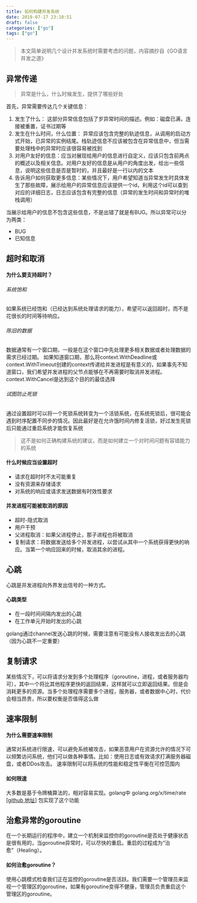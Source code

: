 ```yaml
---
title: 如何构建并发系统
date: 2019-07-17 23:10:51
draft: false
categories: ["go"]
tags: ["go"]
---
```

> 本文简单说明几个设计并发系统时需要考虑的问题，内容摘抄自《GO语言并发之道》
## 异常传递
> 异常是什么，什么时候发生，提供了哪些好处

首先，异常需要传达几个关键信息：

1. 发生了什么：
    这部分异常信息包括了岁异常时间的描述。例如：磁盘已满，连接被重置，证书过期等
2. 发生在什么时间，什么位置：
    异常应该包含完整的轨迹信息，从调用的启动方式开始，已异常的实例结尾。栈轨迹信息不应该被包含在异常信息中，但当需要处理栈中的异常时应该很容易被找到
3. 对用户友好的信息：应当对展现给用户的信息进行自定义，应该只包含前两点的概述以及相关信息。对用户友好的信息是从用户的角度出发，给出一些信息，说明这些信息是否是暂时的，并且最好是一行以内的文本
4. 告诉用户如何获取更多信息：某些情况下，用户希望知道当异常发生时具体发生了那些故障，展示给用户的异常信息应该提供一个id，利用这个id可以查到对应的详细日志，日志应该包含有完整的信息（异常的发生时间和异常时的堆栈调用）

当展示给用户的信息不包含这些信息，不是出错了就是有BUG。所以异常可以分为两类：
- BUG
- 已知信息

## 超时和取消

#### 为什么要支持超时？

###### 系统饱和
如果系统已经饱和（已经达到系统处理请求的能力），希望可以返回超时，而不是花很长的时间等待响应。
###### 陈旧的数据
数据通常有一个窗口期，一般是在这个窗口中先处理更多相关数据或者处理数据的需求已经过期。
如果知道窗口期，那么将context.WithDeadline或context.WithTimeout创建的context传递给并发进程是有意义的，如果事先不知道窗口，我们希望并发进程的父节点能够在不再需要时取消并发进程。context.WithCancel是达到这个目的的最佳选择
###### 试图防止死锁
通过设置超时可以将一个死锁系统转变为一个活锁系统，在系统死锁后，很可能会遇到时序配置不同步的情况。因此最好是在允许饿时间内修复活锁，好过发生死锁后只能通过重启系统才能恢复系统
> 这不是如何正确构建系统的建议，而是如何建立一个对时间问题有容错能力的系统

#### 什么时候应当设置超时
- 请求在超时时不太可能重复
- 没有资源来存储请求
- 对系统的响应或请求发送数据有时效性要求

#### 并发进程可能被取消的原因
- 超时-隐式取消
- 用户干预
- 父进程取消：如果父进程停止，那子进程也将被取消
- 复制请求：将数据发送给多个并发进程，以尝试从其中一个系统获得更快的响应。当第一个响应回来的时候，取消其余的进程。

## 心跳
心跳是并发进程向外界发出信号的一种方式。
#### 心跳类型
- 在一段时间间隔内发出的心跳
- 在工作单元开始时发出的心跳

golang通过channel发送心跳的时候，需要注意有可能没有人接收发出去的心跳（因为心跳不一定重要）

## 复制请求
某些情况下，可以将请求分发到多个处理程序（goroutine，进程，或者服务器均可），其中一个将比其他程序更快的返回结果，这样就可以立即返回结果。但是会消耗更多的资源。当多个处理程序需要多个进程，服务器，或者数据中心时，代价会相当昂贵，所以要权衡是否值得这么做

## 速率限制
#### 为什么需要速率限制
通常对系统进行限速，可以避免系统被攻击，如果恶意用户在资源允许的情况下可以频繁访问系统，他们可以做各种事情。比如：使用日志或有效请求打满服务器磁盘，或者DDos攻击。
速率限制可以将系统的性能和稳定性平衡在可控范围内
#### 如何限速
大多数是基于令牌桶算法的，相对容易实现。golang中 golang.org/x/time/rate [[github 地址]](https://github.com/golang/time) 包实现了这个功能

## 治愈异常的goroutine

在一个长期运行的程序中，建立一个机制来监控你的goroutine是否处于健康状态是很有用的，当goroutine异常时，可以尽快的重启。重启的过程成为“治愈”（Healing）。

#### 如何治愈goroutine？
使用心跳模式检查我们正在监控的goroutine是否活跃。我们需要一个管理员来监视一个管理区的goroutine，如果有goroutine变得不健康，管理员负责重启这个管理区的goroutine。


